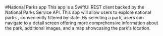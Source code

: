 #National Parks app
This app is a SwiftUI REST client backed by the National Parks Service API. This app will allow users to explore national parks , conveniently filtered by state. By selecting a park, users can navigate to a detail screen offering more comprehensive information about the park, additional images, and a map showcasing the park's location. 
